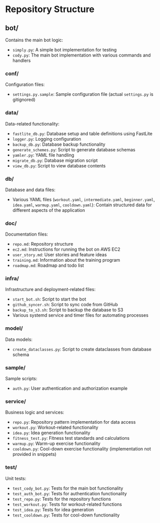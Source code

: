 # Repository Structure

## bot/
Contains the main bot logic:
- `simply.py`: A simple bot implementation for testing
- `cody.py`: The main bot implementation with various commands and handlers

### conf/
Configuration files:
- `settings.py.sample`: Sample configuration file (actual `settings.py` is gitignored)

### data/
Data-related functionality:
- `fastlite_db.py`: Database setup and table definitions using FastLite
- `logger.py`: Logging configuration
- `backup_db.py`: Database backup functionality
- `generate_schemes.py`: Script to generate database schemas
- `yamler.py`: YAML file handling
- `migrate_db.py`: Database migration script
- `view_db.py`: Script to view database contents

### db/
Database and data files:
- Various YAML files (`workout.yaml`, `intermediate.yaml`, `beginner.yaml`, `idea.yaml`, `warmup.yaml`, `cooldown.yaml`): Contain structured data for different aspects of the application

### doc/
Documentation files:
- `repo.md`: Repository structure
- `ec2.md`: Instructions for running the bot on AWS EC2
- `user_story.md`: User stories and feature ideas
- `training.md`: Information about the training program
- `roadmap.md`: Roadmap and todo list

### infra/
Infrastructure and deployment-related files:
- `start_bot.sh`: Script to start the bot
- `github_syncer.sh`: Script to sync code from GitHub
- `backup_to_s3.sh`: Script to backup the database to S3
- Various systemd service and timer files for automating processes

### model/
Data models:
- `create_dataclasses.py`: Script to create dataclasses from database schema

### sample/
Sample scripts:

- `auth.py`: User authentication and authorization example

### service/
Business logic and services:
- `repo.py`: Repository pattern implementation for data access
- `workout.py`: Workout-related functionality
- `idea.py`: Idea generation functionality
- `fitness_test.py`: Fitness test standards and calculations
- `warmup.py`: Warm-up exercise functionality
- `cooldown.py`: Cool-down exercise functionality (implementation not provided in snippets)

### test/
Unit tests:
- `test_cody_bot.py`: Tests for the main bot functionality
- `test_auth_bot.py`: Tests for authentication functionality
- `test_repo.py`: Tests for the repository functions
- `test_workout.py`: Tests for workout-related functions
- `test_idea.py`: Tests for idea generation
- `test_cooldown.py`: Tests for cool-down functionality
